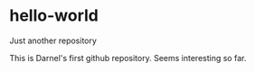 # hello-world
Just another repository

This is Darnel's first github repository. Seems interesting so far.
